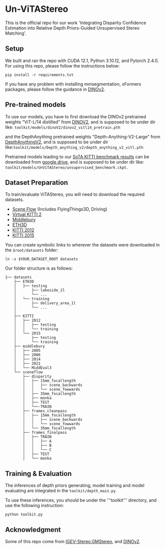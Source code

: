 # Un-ViTAStereo
This is the official repo for our work 'Integrating Disparity Confidence Estimation into Relative Depth Priors-Guided Unsupervised Stereo Matching'.

## Setup
We built and ran the repo with CUDA 12.1, Python 3.10.12, and Pytorch 2.4.0. For using this repo, please follow the instructions below:
```
pip install -r requirements.txt
```

If you have any problem with installing mmsegmentation, xFormers packages, please follow the guidance in [DINOv2](https://github.com/facebookresearch/dinov2).

## Pre-trained models

To use our models, you have to first download the DINOv2 pretrained weights "ViT-L/14 distilled" from [DINOV2](https://github.com/facebookresearch/dinov2), and is supposed to be under dir like: ```toolkit/models/dinoV2/dinov2_vitl14_pretrain.pth```

and the DepthAnything pretrained weights "Depth-Anything-V2-Large" from [DepthAnythingV2](https://github.com/DepthAnything/Depth-Anything-V2), and is supposed to be under dir like:```toolkit/models/Depth_anything_v2/depth_anything_v2_vitl.pth```

Pretrained models leading to our [SoTA KITTI benchmark results](https://www.cvlibs.net/datasets/kitti/eval_stereo_flow.php?benchmark=stereo) can be downloaded from [google drive](https://drive.google.com/file/d/1KWsLsyMlF9JkN-qnQt2BInaUSOzkV8dO/view?usp=sharing), and is supposed to be under dir like: `toolkit/models/UnViTAStereo/unsupervised_benchmark.ckpt`.

## Dataset Preparation
To train/evaluate ViTAStereo, you will need to download the required datasets.

* [Scene Flow](https://lmb.informatik.uni-freiburg.de/resources/datasets/SceneFlowDatasets.en.html#:~:text=on%20Academic%20Torrents-,FlyingThings3D,-Driving) (Includes FlyingThings3D, Driving)
* [Virtual KITTI 2](https://europe.naverlabs.com/research/computer-vision/proxy-virtual-worlds-vkitti-2/)
* [Middlebury](https://vision.middlebury.edu/stereo/data/)
* [ETH3D](https://www.eth3d.net/datasets#low-res-two-view-test-data)
* [KITTI 2012](http://www.cvlibs.net/datasets/kitti/eval_stereo_flow.php?benchmark=stereo)
* [KITTI 2015](http://www.cvlibs.net/datasets/kitti/eval_scene_flow.php?benchmark=stereo)

You can create symbolic links to wherever the datasets were downloaded in the `$root/datasets` folder:

```shell
ln -s $YOUR_DATASET_ROOT datasets
```

Our folder structure is as follows:

```
├── datasets
    ├── ETH3D
    │   ├── testing
    │       ├── lakeside_1l
    │       └── ...
    │   └── training
    │       ├── delivery_area_1l
    │       └── ...
    │
    ├── KITTI
    │   ├── 2012
    │   │   ├── testing
    │   │   └── training
    │   └── 2015
    │       ├── testing
    │       └── training
    ├── middlebury
    │   ├── 2005
    │   ├── 2006
    │   ├── 2014
    │   ├── 2021
    │   └── MiddEval3
    └── sceneflow
        ├── disparity
        │   ├── 15mm_focallength
        │   │   ├── scene_backwards
        │   │   └── scene_fowwards
        │   ├── 35mm_focallength
        │   ├── monka
        │   ├── TEST
        │   └──-TRAIN
        ├── frames_cleanpass
        │   ├── 15mm_focallength
        │   │   ├── scene_backwards
        │   │   └── scene_fowwards
        │   └── 35mm_focallength
        ├── frames_finalpass
        │   ├── TRAIN
        │   │   ├── A
        │   │   ├── B
        │   │   └── C
        │   ├── TEST
        │   └── monka
```
## Training & Evaluation
The inferences of depth priors generating, model training and model evaluating are integrated in the  `toolkit/depth_main.py`

To use these inferences, you should be under the '''toolkit''' directory, and use the following instruction:

```python toolkit.py```

## Acknowledgment

Some of this repo come from [IGEV-Stereo](https://github.com/gangweiX/IGEV),[GMStereo](https://github.com/autonomousvision/unimatch), and [DINOv2](https://github.com/facebookresearch/dinov2).

